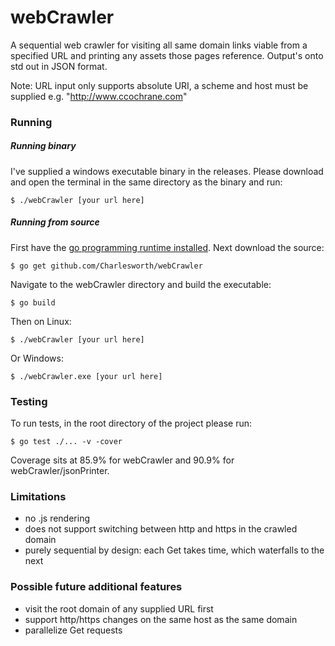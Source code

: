 # webCrawler
A sequential web crawler for visiting all same domain links viable from a specified URL and printing any assets those pages reference. Output's onto std out in JSON format.

Note: URL input only supports absolute URI, a scheme and host must be supplied e.g. "http://www.ccochrane.com"

### Running

##### Running binary
I've supplied a windows executable binary in the releases. Please download and open the terminal in the same directory as the binary and run:

    $ ./webCrawler [your url here]

##### Running from source
First have the [go programming runtime installed](https://golang.org/). Next download the source:

    $ go get github.com/Charlesworth/webCrawler
Navigate to the webCrawler directory and build the executable:

    $ go build
Then on Linux:

    $ ./webCrawler [your url here]
Or Windows:

    $ ./webCrawler.exe [your url here]

### Testing

To run tests, in the root directory of the project please run:

    $ go test ./... -v -cover

Coverage sits at 85.9% for webCrawler and 90.9% for webCrawler/jsonPrinter.

### Limitations
- no .js rendering
- does not support switching between http and https in the crawled domain
- purely sequential by design: each Get takes time, which waterfalls to the next

### Possible future additional features
- visit the root domain of any supplied URL first
- support http/https changes on the same host as the same domain
- parallelize Get requests
